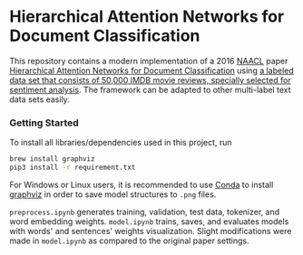 # Hierarchical Attention Networks for Document Classification
This repository contains a modern implementation of a 2016 [NAACL](https://en.wikipedia.org/wiki/North_American_Chapter_of_the_Association_for_Computational_Linguistics) paper [Hierarchical Attention Networks for Document Classification](https://www.aclweb.org/anthology/N16-1174.pdf) using [a labeled data set that consists of 50,000 IMDB movie reviews, specially selected for sentiment analysis](https://www.kaggle.com/c/word2vec-nlp-tutorial/data). The framework can be adapted to other multi-label text data sets easily.

### Getting Started
To install all libraries/dependencies used in this project, run
```bash
brew install graphviz
pip3 install -r requirement.txt
```

For Windows or Linux users, it is recommended to use [Conda](https://docs.conda.io/en/latest/) to install [graphviz](https://graphviz.org/) in order to save model structures to `.png` files.

`preprocess.ipynb` generates training, validation, test data, tokenizer, and word embedding weights. `model.ipynb` trains, saves, and evaluates models with words' and sentences' weights visualization. Slight modifications were made in `model.ipynb` as compared to the original paper settings.